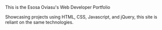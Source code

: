 This is the Esosa Oviasu's Web Developer Portfolio

Showcasing projects using HTML, CSS, Javascript, and jQuery, this site is reliant on the same technologies.